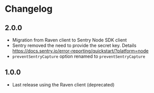# Changelog

## 2.0.0

* Migration from Raven client to Sentry Node SDK client
* Sentry removed the need to provide the secret key. Details https://docs.sentry.io/error-reporting/quickstart/?platform=node
* `preventSentryCapture` option renamed to `preventSentryCapture`

## 1.0.0

* Last release using the Raven client (deprecated)
